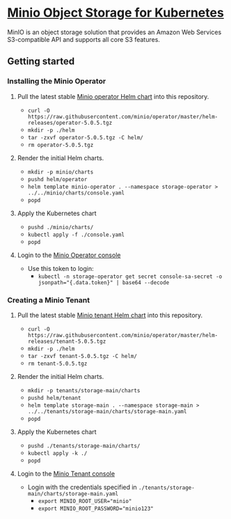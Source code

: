 
# [Minio Object Storage for Kubernetes](https://min.io/docs/minio/kubernetes/upstream/index.html)

MinIO is an object storage solution that provides an Amazon Web Services S3-compatible API and supports all core S3 features.

## Getting started

### Installing the Minio Operator

1. Pull the latest stable [Minio operator Helm chart](https://min.io/docs/minio/kubernetes/upstream/operations/install-deploy-manage/deploy-operator-helm.html#install-operator) into this repository.
    - `curl -O https://raw.githubusercontent.com/minio/operator/master/helm-releases/operator-5.0.5.tgz`
    - `mkdir -p ./helm`
    - `tar -zxvf operator-5.0.5.tgz -C helm/`
    - `rm operator-5.0.5.tgz`

2. Render the initial Helm charts.
    - `mkdir -p minio/charts`
    - `pushd helm/operator`
    - `helm template minio-operator . --namespace storage-operator > ../../minio/charts/console.yaml`
    - `popd`

3. Apply the Kubernetes chart
    - `pushd ./minio/charts/`
    - `kubectl apply -f ./console.yaml`
    - `popd`

4. Login to the [Minio Operator console](http://localhost:9090/)
    - Use this token to login:
        - `kubectl -n storage-operator get secret console-sa-secret -o jsonpath="{.data.token}" | base64 --decode`


### Creating a Minio Tenant

1. Pull the latest stable [Minio tenant Helm chart](https://min.io/docs/minio/kubernetes/upstream/operations/install-deploy-manage/deploy-operator-helm.html#install-operator) into this repository.
    - `curl -O https://raw.githubusercontent.com/minio/operator/master/helm-releases/tenant-5.0.5.tgz`
    - `mkdir -p ./helm`
    - `tar -zxvf tenant-5.0.5.tgz -C helm/`
    - `rm tenant-5.0.5.tgz`

2. Render the initial Helm charts.
    - `mkdir -p tenants/storage-main/charts`
    - `pushd helm/tenant`
    - `helm template storage-main . --namespace storage-main > ../../tenants/storage-main/charts/storage-main.yaml`
    - `popd`

3. Apply the Kubernetes chart
    - `pushd ./tenants/storage-main/charts/`
    - `kubectl apply -k ./`
    - `popd`

4. Login to the [Minio Tenant console](https://localhost:9443/)
    - Login with the credentials specified in `./tenants/storage-main/charts/storage-main.yaml`
        - `export MINIO_ROOT_USER="minio"`
        - `export MINIO_ROOT_PASSWORD="minio123"`
